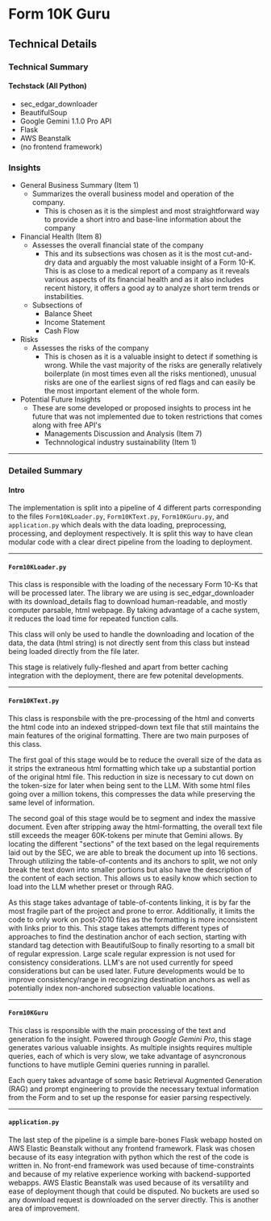 # Form 10K Guru

## Technical Details


### Technical Summary
#### Techstack (All Python)
- sec_edgar_downloader
- BeautifulSoup
- Google Gemini 1.1.0 Pro API
- Flask
- AWS Beanstalk
- (no frontend framework)

### Insights
- General Business Summary (Item 1)
    - Summarizes the overall business model and operation of the company. 
        - This is chosen as it is the simplest and most straightforward way to provide a short intro and base-line information about the company
- Financial Health (Item 8)
    - Assesses the overall financial state of the company
        - This and its subsections was chosen as it is the most cut-and-dry data and arguably the most valuable insight of a Form 10-K. This is as close to a medical report of a company as it reveals various aspects of its financial health and as it also includes recent history, it offers a good ay to analyze short term trends or instabilities.
    - Subsections of
        - Balance Sheet
        - Income Statement
        - Cash Flow
- Risks
    - Assesses the risks of the company
        - This is chosen as it is a valuable insight to detect if something is wrong. While the vast majority of the risks  are generally relatively boilerplate (in most times even all the risks mentioned), unusual risks are one of the earliest signs of red flags and can easily be the most important element of the whole form.
- Potential Future Insights
    - These are some developed or proposed insights to process int he future that was not implemented due to token restrictions that comes along with free API's
        - Managements Discussion and Analysis (Item 7)
        - Technnological industry sustainability (Item 1)

---

### Detailed Summary

#### Intro
The implementation is split into a pipeline of 4 different parts corresponding to the files `Form10KLoader.py`, `Form10KText.py`, `Form10KGuru.py`, and `application.py` which deals with the data loading, preprocessing, processing, and deployment respectively. It is split this way to have clean modular code with a clear direct pipeline from the loading to deployment. 

---
#### `Form10KLoader.py`
This class is responsible with the loading of the necessary Form 10-Ks that will be processed later. The library we are using is sec_edgar_downloader with its download_details flag to download human-readable, and mostly computer parsable, html webpage. By taking advantage of a cache system, it reduces the load time for repeated function calls. 

This class will only be used to handle the downloading and location of the data, the data (html string) is not directly sent from this class but instead being loaded directly from the file later.

This stage is relatively fully-fleshed and apart from better caching integration with the deployment, there are few potenital developments.

---

#### `Form10KText.py`
This class is responsbile with the pre-processing of the html and converts the html code into an indexed stripped-down text file that still maintains the main features of the original formatting. There are two main purposes of this class. 

The first goal of this stage would be to reduce the overall size of the data as it strips the extraneous html formatting which take up a substantial portion of the original html file. This reduction in size is necessary to cut down on the token-size for later when being sent to the LLM. With some html files going over a million tokens, this compresses the data while preserving the same level of information. 

The second goal of this stage would be to segment and index the massive document. Even after stripping away the html-formatting, the overall text file still exceeds the meager 60K-tokens per minute that Gemini allows. By locating the different "sections" of the text based on the legal requirements laid out by the SEC, we are able to break the document up into 16 sections. Through utilizing the table-of-contents and its anchors to split, we not only break the text down into smaller portions but also have the description of the content of each section. This allows us to easily know which section to load into the LLM whether preset or through RAG.

As this stage takes advantage of table-of-contents linking, it is by far the most fragile part of the project and prone to error. Additionally, it limits the code to only work on post-2010 files as the formatting is more inconsistent with links prior to this. This stage takes attempts different types of approaches to find the destination anchor of each section, starting with standard tag detection with BeautifulSoup to finally resorting to a small bit of regular expression. Large scale regular expression is not used for consistency considerations. LLM's are not used currently for speed considerations but can be used later. Future developments would be to improve consistency/range in recognizing destination anchors as well as potentially index non-anchored subsection valuable locations.

---

#### `Form10KGuru`
This class is responsible with the main processing of the text and generation fo the insight. Powered through *Google Gemini Pro*, this stage generates various valuable insights. As multiple insights requires multiple queries, each of which is very slow, we take advantage of asyncronous functions to have mutliple Gemini queries running in parallel. 

Each query takes advantage of some basic Retrieval Augmented Generation (RAG) and prompt engineering to provide the necessary textual information from the Form and to set up the response for easier parsing respectively.

--- 

#### `application.py`
The last step of the pipeline is a simple bare-bones Flask webapp hosted on AWS Elastic Beanstalk without any frontend framework. Flask was chosen because of its easy integration with python which the rest of the code is written in. No front-end framework was used because of time-constraints and because of my relative experience working with backend-supported webapps. AWS Elastic Beanstalk was used because of its versatility and ease of deployment though that could be disputed. No buckets are used so any download request is downloaded on the server directly. This is another area of improvement.